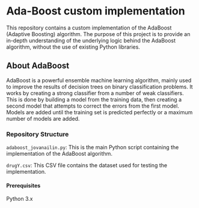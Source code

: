 # Ada-Boost custom implementation 

This repository contains a custom implementation of the AdaBoost (Adaptive Boosting) algorithm. The purpose of this project is to provide an in-depth understanding of the underlying logic behind the AdaBoost algorithm, without the use of existing Python libraries.

## About AdaBoost

AdaBoost is a powerful ensemble machine learning algorithm, mainly used to improve the results of decision trees on binary classification problems. It works by creating a strong classifier from a number of weak classifiers. This is done by building a model from the training data, then creating a second model that attempts to correct the errors from the first model. Models are added until the training set is predicted perfectly or a maximum number of models are added.

### Repository Structure

`adaboost_jovanailin.py`: This is the main Python script containing the implementation of the AdaBoost algorithm.

`drugY.csv`: This CSV file contains the dataset used for testing the implementation.

#### Prerequisites
Python 3.x

